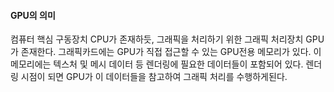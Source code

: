#### GPU의 의미

컴퓨터 핵심 구동장치 CPU가 존재하듯, 그래픽을 처리하기 위한 그래픽 처리장치 GPU가 존재한다. 그래픽카드에는 GPU가 직접 접근할 수 있는 GPU전용 메모리가 있다. 이 메모리에는 텍스처 및 메시 데이터 등 렌더링에 필요한 데이터들이 포함되어 있다. 렌더링 시점이 되면 GPU가 이 데이터들을 참고하여 그래픽 처리를 수행하게된다.